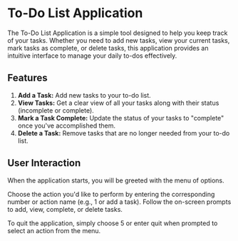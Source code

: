 # To-Do List Application
The To-Do List Application is a simple tool designed to help you keep track of your tasks. Whether you need to add new tasks, view your current tasks, mark tasks as complete, or delete tasks, this application provides an intuitive interface to manage your daily to-dos effectively.

## Features
1. **Add a Task:** Add new tasks to your to-do list.
2. **View Tasks:** Get a clear view of all your tasks along with their status (incomplete or complete).
3. **Mark a Task Complete:** Update the status of your tasks to "complete" once you've accomplished them.
4. **Delete a Task:** Remove tasks that are no longer needed from your to-do list.

## User Interaction
When the application starts, you will be greeted with the menu of options. 

Choose the action you'd like to perform by entering the corresponding number or action name (e.g., 1 or add a task). Follow the on-screen prompts to add, view, complete, or delete tasks.

To quit the application, simply choose 5 or enter quit when prompted to select an action from the menu.
